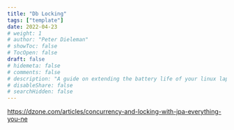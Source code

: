 ```yaml
---
title: "Db Locking"
tags: ["template"]
date: 2022-04-23
# weight: 1
# author: "Peter Dieleman"
# showToc: false
# TocOpen: false
draft: false
# hidemeta: false
# comments: false
# description: "A guide on extending the battery life of your linux laptop"
# disableShare: false
# searchHidden: false
---
```


https://dzone.com/articles/concurrency-and-locking-with-jpa-everything-you-ne

